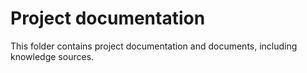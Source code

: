 # Project documentation

This folder contains project documentation and documents, including knowledge sources.
